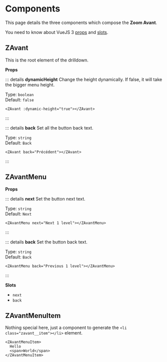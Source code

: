 # Components

This page details the three components which compose the **Zoom Avant**.

You need to know about VueJS 3 [props](https://vuejs.org/guide/components/props.html) and [slots](https://vuejs.org/guide/components/slots.html).

## ZAvant

This is the root element of the drilldown.

**Props**

::: details **dynamicHeight**
Change the height dynamically. If false, it will take the bigger menu height.

Type: `boolean`<br/>
Default: `false`

```vue-html
<ZAvant :dynamic-height="true"></ZAvant>
```

:::

::: details **back**
Set all the button back text.

Type: `string`<br/>
Default: `Back`

```vue-html
<ZAvant back="Précédent"></ZAvant>
```

:::

## ZAvantMenu

**Props**

::: details **next**
Set the button next text.

Type: `string`<br/>
Default: `Next`

```vue-html
<ZAvantMenu next="Next 1 level"></ZAvantMenu>
```

:::

::: details **back**
Set the button back text.

Type: `string`<br/>
Default: `Back`

```vue-html
<ZAvantMenu back="Previous 1 level"></ZAvantMenu>
```

:::

**Slots**

- `next`
- `back`

## ZAvantMenuItem

Nothing special here, just a component to generate the `<li class="zavant__item"></li>` element.

```vue-html
<ZAvantMenuItem>
  Hello
  <span>World</span>
</ZAvantMenuItem>
```
